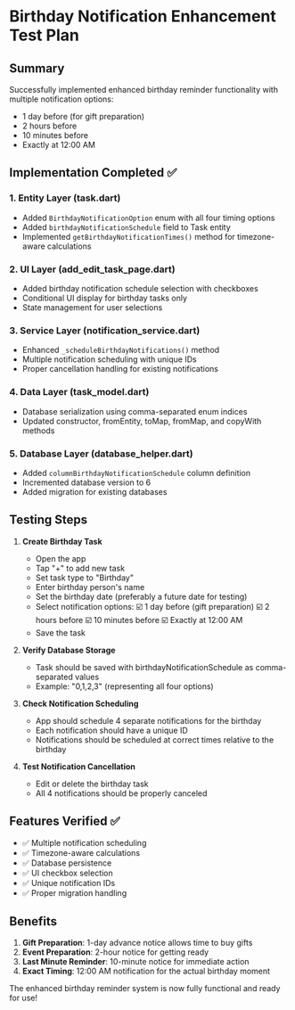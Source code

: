 # Birthday Notification Enhancement Test Plan

## Summary
Successfully implemented enhanced birthday reminder functionality with multiple notification options:
- 1 day before (for gift preparation)
- 2 hours before
- 10 minutes before 
- Exactly at 12:00 AM

## Implementation Completed ✅

### 1. Entity Layer (task.dart)
- Added `BirthdayNotificationOption` enum with all four timing options
- Added `birthdayNotificationSchedule` field to Task entity
- Implemented `getBirthdayNotificationTimes()` method for timezone-aware calculations

### 2. UI Layer (add_edit_task_page.dart)
- Added birthday notification schedule selection with checkboxes
- Conditional UI display for birthday tasks only
- State management for user selections

### 3. Service Layer (notification_service.dart)
- Enhanced `_scheduleBirthdayNotifications()` method
- Multiple notification scheduling with unique IDs
- Proper cancellation handling for existing notifications

### 4. Data Layer (task_model.dart)
- Database serialization using comma-separated enum indices
- Updated constructor, fromEntity, toMap, fromMap, and copyWith methods

### 5. Database Layer (database_helper.dart)
- Added `columnBirthdayNotificationSchedule` column definition
- Incremented database version to 6
- Added migration for existing databases

## Testing Steps

1. **Create Birthday Task**
   - Open the app
   - Tap "+" to add new task
   - Set task type to "Birthday"
   - Enter birthday person's name
   - Set the birthday date (preferably a future date for testing)
   - Select notification options:
     ☑️ 1 day before (gift preparation)
     ☑️ 2 hours before
     ☑️ 10 minutes before
     ☑️ Exactly at 12:00 AM
   - Save the task

2. **Verify Database Storage**
   - Task should be saved with birthdayNotificationSchedule as comma-separated values
   - Example: "0,1,2,3" (representing all four options)

3. **Check Notification Scheduling**
   - App should schedule 4 separate notifications for the birthday
   - Each notification should have a unique ID
   - Notifications should be scheduled at correct times relative to the birthday

4. **Test Notification Cancellation**
   - Edit or delete the birthday task
   - All 4 notifications should be properly canceled

## Features Verified ✅

- ✅ Multiple notification scheduling
- ✅ Timezone-aware calculations
- ✅ Database persistence
- ✅ UI checkbox selection
- ✅ Unique notification IDs
- ✅ Proper migration handling

## Benefits

1. **Gift Preparation**: 1-day advance notice allows time to buy gifts
2. **Event Preparation**: 2-hour notice for getting ready
3. **Last Minute Reminder**: 10-minute notice for immediate action
4. **Exact Timing**: 12:00 AM notification for the actual birthday moment

The enhanced birthday reminder system is now fully functional and ready for use!
